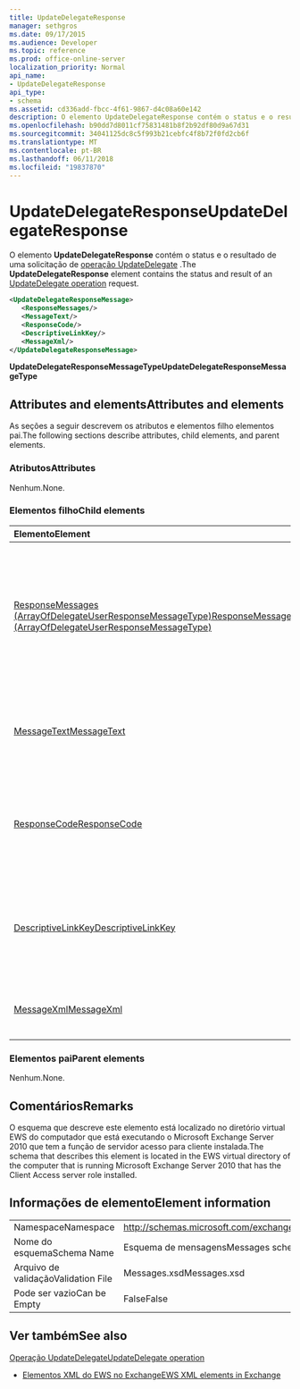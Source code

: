 ```yaml
---
title: UpdateDelegateResponse
manager: sethgros
ms.date: 09/17/2015
ms.audience: Developer
ms.topic: reference
ms.prod: office-online-server
localization_priority: Normal
api_name:
- UpdateDelegateResponse
api_type:
- schema
ms.assetid: cd336add-fbcc-4f61-9867-d4c08a60e142
description: O elemento UpdateDelegateResponse contém o status e o resultado de uma solicitação de operação UpdateDelegate.
ms.openlocfilehash: b90dd7d8011cf75831481b8f2b92df80d9a67d31
ms.sourcegitcommit: 34041125dc8c5f993b21cebfc4f8b72f0fd2cb6f
ms.translationtype: MT
ms.contentlocale: pt-BR
ms.lasthandoff: 06/11/2018
ms.locfileid: "19837870"
---
```

# <a name="updatedelegateresponse"></a><span data-ttu-id="d20a3-103">UpdateDelegateResponse</span><span class="sxs-lookup"><span data-stu-id="d20a3-103">UpdateDelegateResponse</span></span>

<span data-ttu-id="d20a3-104">O elemento **UpdateDelegateResponse** contém o status e o resultado de uma solicitação de [operação UpdateDelegate](updatedelegate-operation.md) .</span><span class="sxs-lookup"><span data-stu-id="d20a3-104">The **UpdateDelegateResponse** element contains the status and result of an [UpdateDelegate operation](updatedelegate-operation.md) request.</span></span> 
  
```xml
<UpdateDelegateResponseMessage>
   <ResponseMessages/>
   <MessageText/>
   <ResponseCode/>
   <DescriptiveLinkKey/>
   <MessageXml/>
</UpdateDelegateResponseMessage>
```

 <span data-ttu-id="d20a3-105">**UpdateDelegateResponseMessageType**</span><span class="sxs-lookup"><span data-stu-id="d20a3-105">**UpdateDelegateResponseMessageType**</span></span>
## <a name="attributes-and-elements"></a><span data-ttu-id="d20a3-106">Attributes and elements</span><span class="sxs-lookup"><span data-stu-id="d20a3-106">Attributes and elements</span></span>

<span data-ttu-id="d20a3-107">As seções a seguir descrevem os atributos e elementos filho elementos pai.</span><span class="sxs-lookup"><span data-stu-id="d20a3-107">The following sections describe attributes, child elements, and parent elements.</span></span>
  
### <a name="attributes"></a><span data-ttu-id="d20a3-108">Atributos</span><span class="sxs-lookup"><span data-stu-id="d20a3-108">Attributes</span></span>

<span data-ttu-id="d20a3-109">Nenhum.</span><span class="sxs-lookup"><span data-stu-id="d20a3-109">None.</span></span>
  
### <a name="child-elements"></a><span data-ttu-id="d20a3-110">Elementos filho</span><span class="sxs-lookup"><span data-stu-id="d20a3-110">Child elements</span></span>

|<span data-ttu-id="d20a3-111">**Elemento**</span><span class="sxs-lookup"><span data-stu-id="d20a3-111">**Element**</span></span>|<span data-ttu-id="d20a3-112">**Descrição**</span><span class="sxs-lookup"><span data-stu-id="d20a3-112">**Description**</span></span>|
|:-----|:-----|
|[<span data-ttu-id="d20a3-113">ResponseMessages (ArrayOfDelegateUserResponseMessageType)</span><span class="sxs-lookup"><span data-stu-id="d20a3-113">ResponseMessages (ArrayOfDelegateUserResponseMessageType)</span></span>](responsemessages-arrayofdelegateuserresponsemessagetype.md) <br/> |<span data-ttu-id="d20a3-114">Contém as mensagens de resposta para uma solicitação de gerenciamento do representante de serviços Web do Exchange.</span><span class="sxs-lookup"><span data-stu-id="d20a3-114">Contains the response messages for an Exchange Web Services delegate management request.</span></span>  <br/> |
|[<span data-ttu-id="d20a3-115">MessageText</span><span class="sxs-lookup"><span data-stu-id="d20a3-115">MessageText</span></span>](messagetext.md) <br/> |<span data-ttu-id="d20a3-116">Fornece uma descrição de texto do status da resposta.</span><span class="sxs-lookup"><span data-stu-id="d20a3-116">Provides a text description of the status of the response.</span></span>  <br/> |
|[<span data-ttu-id="d20a3-117">ResponseCode</span><span class="sxs-lookup"><span data-stu-id="d20a3-117">ResponseCode</span></span>](responsecode.md) <br/> |<span data-ttu-id="d20a3-118">Fornece um código de erro que identifica o erro específico que enfrentaram a solicitação.</span><span class="sxs-lookup"><span data-stu-id="d20a3-118">Provides an error code that identifies the specific error that the request encountered.</span></span>  <br/> |
|[<span data-ttu-id="d20a3-119">DescriptiveLinkKey</span><span class="sxs-lookup"><span data-stu-id="d20a3-119">DescriptiveLinkKey</span></span>](descriptivelinkkey.md) <br/> |<span data-ttu-id="d20a3-120">No momento não utilizados e está reservado para uso futuro.</span><span class="sxs-lookup"><span data-stu-id="d20a3-120">Currently unused and is reserved for future use.</span></span> <span data-ttu-id="d20a3-121">Ele contém um valor de 0.</span><span class="sxs-lookup"><span data-stu-id="d20a3-121">It contains a value of 0.</span></span>  <br/> |
|[<span data-ttu-id="d20a3-122">MessageXml</span><span class="sxs-lookup"><span data-stu-id="d20a3-122">MessageXml</span></span>](messagexml.md) <br/> |<span data-ttu-id="d20a3-123">Fornece informações de resposta de erro adicionais.</span><span class="sxs-lookup"><span data-stu-id="d20a3-123">Provides additional error response information.</span></span>  <br/> |
   
### <a name="parent-elements"></a><span data-ttu-id="d20a3-124">Elementos pai</span><span class="sxs-lookup"><span data-stu-id="d20a3-124">Parent elements</span></span>

<span data-ttu-id="d20a3-125">Nenhum.</span><span class="sxs-lookup"><span data-stu-id="d20a3-125">None.</span></span>
  
## <a name="remarks"></a><span data-ttu-id="d20a3-126">Comentários</span><span class="sxs-lookup"><span data-stu-id="d20a3-126">Remarks</span></span>

<span data-ttu-id="d20a3-127">O esquema que descreve este elemento está localizado no diretório virtual EWS do computador que está executando o Microsoft Exchange Server 2010 que tem a função de servidor acesso para cliente instalada.</span><span class="sxs-lookup"><span data-stu-id="d20a3-127">The schema that describes this element is located in the EWS virtual directory of the computer that is running Microsoft Exchange Server 2010 that has the Client Access server role installed.</span></span>
  
## <a name="element-information"></a><span data-ttu-id="d20a3-128">Informações de elemento</span><span class="sxs-lookup"><span data-stu-id="d20a3-128">Element information</span></span>

|||
|:-----|:-----|
|<span data-ttu-id="d20a3-129">Namespace</span><span class="sxs-lookup"><span data-stu-id="d20a3-129">Namespace</span></span>  <br/> |http://schemas.microsoft.com/exchange/services/2006/messages  <br/> |
|<span data-ttu-id="d20a3-130">Nome do esquema</span><span class="sxs-lookup"><span data-stu-id="d20a3-130">Schema Name</span></span>  <br/> |<span data-ttu-id="d20a3-131">Esquema de mensagens</span><span class="sxs-lookup"><span data-stu-id="d20a3-131">Messages schema</span></span>  <br/> |
|<span data-ttu-id="d20a3-132">Arquivo de validação</span><span class="sxs-lookup"><span data-stu-id="d20a3-132">Validation File</span></span>  <br/> |<span data-ttu-id="d20a3-133">Messages.xsd</span><span class="sxs-lookup"><span data-stu-id="d20a3-133">Messages.xsd</span></span>  <br/> |
|<span data-ttu-id="d20a3-134">Pode ser vazio</span><span class="sxs-lookup"><span data-stu-id="d20a3-134">Can be Empty</span></span>  <br/> |<span data-ttu-id="d20a3-135">False</span><span class="sxs-lookup"><span data-stu-id="d20a3-135">False</span></span>  <br/> |
   
## <a name="see-also"></a><span data-ttu-id="d20a3-136">Ver também</span><span class="sxs-lookup"><span data-stu-id="d20a3-136">See also</span></span>



[<span data-ttu-id="d20a3-137">Operação UpdateDelegate</span><span class="sxs-lookup"><span data-stu-id="d20a3-137">UpdateDelegate operation</span></span>](updatedelegate-operation.md)


- [<span data-ttu-id="d20a3-138">Elementos XML do EWS no Exchange</span><span class="sxs-lookup"><span data-stu-id="d20a3-138">EWS XML elements in Exchange</span></span>](ews-xml-elements-in-exchange.md)

